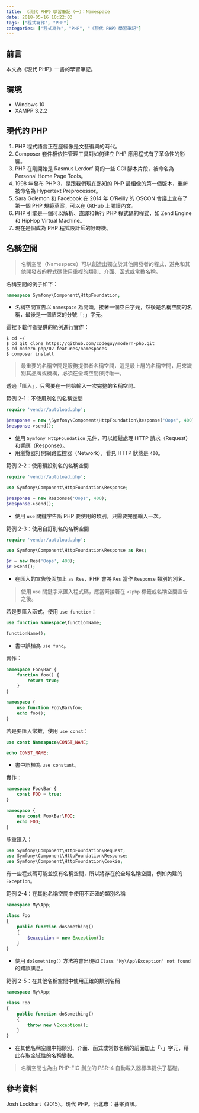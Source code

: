 ```yaml
---
title: 《現代 PHP》學習筆記（一）：Namespace
date: 2018-05-16 10:22:03
tags: ["程式寫作", "PHP"]
categories: ["程式寫作", "PHP", "《現代 PHP》學習筆記"]
---
```


## 前言
本文為《現代 PHP》一書的學習筆記。

## 環境
- Windows 10
- XAMPP 3.2.2

## 現代的 PHP
1. PHP 程式語言正在歷經像是文藝復興的時代。
2. Composer 套件相依性管理工具對如何建立 PHP 應用程式有了革命性的影響。
3. PHP 在剛開始是 Rasmus Lerdorf 寫的一些 CGI 腳本片段，被命名為 Personal Home Page Tools。
4. 1998 年發布 PHP 3，是跟我們現在熟知的 PHP 最相像的第一個版本，重新被命名為 Hypertext Preprocessor。
5. Sara Golemon 和 Facebook 在 2014 年 O’Reilly 的 OSCON 會議上宣布了第一個 PHP 規範草案，可以在 GitHub 上閱讀內文。
6. PHP 引擎是一個可以解析、直譯和執行 PHP 程式碼的程式，如 Zend Engine 和 HipHop Virtual Machine。
7. 現在是個成為 PHP 程式設計師的好時機。

## 名稱空間
> 名稱空間（Namespace）可以創造出獨立於其他開發者的程式，避免和其他開發者的程式碼使用重複的類別、介面、函式或常數名稱。

名稱空間的例子如下：
```PHP
namespace Symfony\Component\HttpFoundation;
```
- 名稱空間宣告以 `namespace` 為開頭，接著一個空白字元，然後是名稱空間的名稱，最後是一個結束的分號「`;`」字元。

這裡下載作者提供的範例進行實作：
```
$ cd ~/
$ cd git clone https://github.com/codeguy/modern-php.git
$ cd modern-php/02-features/namespaces
$ composer install
```
> 最重要的名稱空間是服務提供者名稱空間，這是最上層的名稱空間，用來識別其品牌或機構，必須在全域空間保持唯一。

透過「匯入」，只需要在一開始輸入一次完整的名稱空間。

範例 2-1：不使用別名的名稱空間
```PHP
require 'vendor/autoload.php';

$response = new \Symfony\Component\HttpFoundation\Response('Oops', 400);
$response->send();
```
- 使用 `Symfony HttpFoundation` 元件，可以輕鬆處理 HTTP 請求（Request）和響應（Response）。
- 用瀏覽器打開網路監控器（Network），看見 HTTP 狀態是 `400`。

範例 2-2：使用預設別名的名稱空間
```PHP
require 'vendor/autoload.php';

use Symfony\Component\HttpFoundation\Response;

$response = new Response('Oops', 400);
$response->send();
```
- 使用 `use` 關鍵字告訴 PHP 要使用的類別，只需要完整輸入一次。

範例 2-3：使用自訂別名的名稱空間
```PHP
require 'vendor/autoload.php';

use Symfony\Component\HttpFoundation\Response as Res;

$r = new Res('Oops', 400);
$r->send();
```
- 在匯入的宣告後面加上 `as Res`，PHP 會將 `Res` 當作 `Response` 類別的別名。

> 使用 `use` 關鍵字來匯入程式碼，應當緊接著在 `<?php` 標籤或名稱空間宣告之後。

若是要匯入函式，使用 `use function`：
```PHP
use function Namespace\functionName;

functionName();
```
- 書中誤植為 `use func`。

實作：
```PHP
namespace Foo\Bar {
    function foo() {
        return true;
    }
}

namespace {
    use function Foo\Bar\foo;
    echo foo();
}
```
若是要匯入常數，使用 `use const`：
```PHP
use const Namespace\CONST_NAME;

echo CONST_NAME;
```
- 書中誤植為 `use constant`。

實作：
```PHP
namespace Foo\Bar {
    const FOO = true;
}

namespace {
    use const Foo\Bar\FOO;
    echo FOO;
}
```
多重匯入：
```PHP
use Symfony\Component\HttpFoundation\Request;
use Symfony\Component\HttpFoundation\Response;
use Symfony\Component\HttpFoundation\Cookie;
```
有一些程式碼可能並沒有名稱空間，所以將存在於全域名稱空間，例如內建的 `Exception`。

範例 2-4：在其他名稱空間中使用不正確的類別名稱
```PHP
namespace My\App;

class Foo
{
    public function doSomething()
    {
        $exception = new Exception();
    }
}
```
- 使用 `doSomething()` 方法將會出現如 `Class 'My\App\Exception' not found` 的錯誤訊息。

範例 2-5：在其他名稱空間中使用正確的類別名稱
```PHP
namespace My\App;

class Foo
{
    public function doSomething()
    {
        throw new \Exception();
    }
}
```
- 在其他名稱空間中把類別、介面、函式或常數名稱的前面加上「`\`」字元，藉此存取全域性的名稱變數。

> 名稱空間也為由 PHP-FIG 創立的 PSR-4 自動載入器標準提供了基礎。

## 參考資料
Josh Lockhart（2015）。現代 PHP。台北市：碁峯資訊。